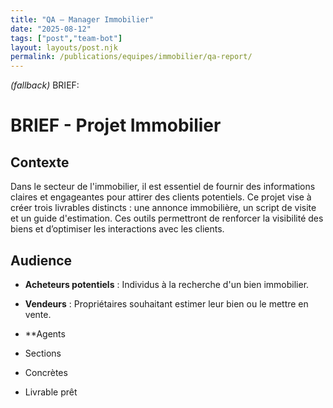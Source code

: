 ```yaml
---
title: "QA — Manager Immobilier"
date: "2025-08-12"
tags: ["post","team-bot"]
layout: layouts/post.njk
permalink: /publications/equipes/immobilier/qa-report/
---
```

*(fallback)* BRIEF:
# BRIEF - Projet Immobilier

## Contexte
Dans le secteur de l'immobilier, il est essentiel de fournir des informations claires et engageantes pour attirer des clients potentiels. Ce projet vise à créer trois livrables distincts : une annonce immobilière, un script de visite et un guide d'estimation. Ces outils permettront de renforcer la visibilité des biens et d’optimiser les interactions avec les clients.

## Audience
- **Acheteurs potentiels** : Individus à la recherche d'un bien immobilier.
- **Vendeurs** : Propriétaires souhaitant estimer leur bien ou le mettre en vente.
- **Agents

- Sections
- Concrètes
- Livrable prêt
